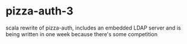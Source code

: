 pizza-auth-3
============

scala rewrite of pizza-auth, includes an embedded LDAP server and is being written in one week because there's some competition